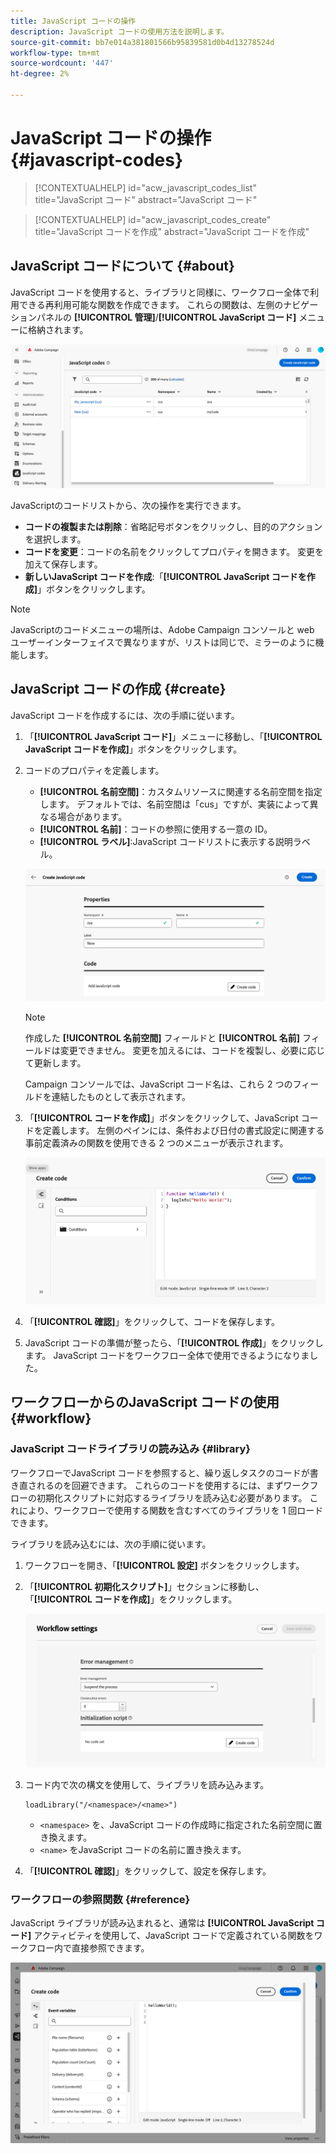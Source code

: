 ```yaml
---
title: JavaScript コードの操作
description: JavaScript コードの使用方法を説明します。
source-git-commit: bb7e014a381801566b95839581d0b4d13278524d
workflow-type: tm+mt
source-wordcount: '447'
ht-degree: 2%

---
```



# JavaScript コードの操作 {#javascript-codes}

<!-- JavaScript codes -->

>[!CONTEXTUALHELP]
>id="acw_javascript_codes_list"
>title="JavaScript コード"
>abstract="JavaScript コード"

>[!CONTEXTUALHELP]
>id="acw_javascript_codes_create"
>title="JavaScript コードを作成"
>abstract="JavaScript コードを作成"

## JavaScript コードについて {#about}

JavaScript コードを使用すると、ライブラリと同様に、ワークフロー全体で利用できる再利用可能な関数を作成できます。 これらの関数は、左側のナビゲーションパネルの **[!UICONTROL 管理]**/**[!UICONTROL JavaScript コード]** メニューに格納されます。

![](assets/javascript-list.png)

JavaScriptのコードリストから、次の操作を実行できます。

* **コードの複製または削除**：省略記号ボタンをクリックし、目的のアクションを選択します。
* **コードを変更**：コードの名前をクリックしてプロパティを開きます。 変更を加えて保存します。
* **新しいJavaScript コードを作成**:「**[!UICONTROL JavaScript コードを作成]**」ボタンをクリックします。

>[!NOTE]
>
>JavaScriptのコードメニューの場所は、Adobe Campaign コンソールと web ユーザーインターフェイスで異なりますが、リストは同じで、ミラーのように機能します。

## JavaScript コードの作成 {#create}

JavaScript コードを作成するには、次の手順に従います。

1. 「**[!UICONTROL JavaScript コード]**」メニューに移動し、「**[!UICONTROL JavaScript コードを作成]**」ボタンをクリックします。

1. コードのプロパティを定義します。

   * **[!UICONTROL 名前空間]**：カスタムリソースに関連する名前空間を指定します。 デフォルトでは、名前空間は「cus」ですが、実装によって異なる場合があります。
   * **[!UICONTROL 名前]**：コードの参照に使用する一意の ID。
   * **[!UICONTROL ラベル]**:JavaScript コードリストに表示する説明ラベル。

   ![](assets/javascript-create.png)

   >[!NOTE]
   >
   >作成した **[!UICONTROL 名前空間]** フィールドと **[!UICONTROL 名前]** フィールドは変更できません。 変更を加えるには、コードを複製し、必要に応じて更新します。
   >
   >Campaign コンソールでは、JavaScript コード名は、これら 2 つのフィールドを連結したものとして表示されます。

1. 「**[!UICONTROL コードを作成]**」ボタンをクリックして、JavaScript コードを定義します。 左側のペインには、条件および日付の書式設定に関連する事前定義済みの関数を使用できる 2 つのメニューが表示されます。

   ![](assets/javascript-code.png)

1. 「**[!UICONTROL 確認]**」をクリックして、コードを保存します。

1. JavaScript コードの準備が整ったら、「**[!UICONTROL 作成]**」をクリックします。  JavaScript コードをワークフロー全体で使用できるようになりました。

## ワークフローからのJavaScript コードの使用 {#workflow}

### JavaScript コードライブラリの読み込み {#library}

ワークフローでJavaScript コードを参照すると、繰り返しタスクのコードが書き直されるのを回避できます。 これらのコードを使用するには、まずワークフローの初期化スクリプトに対応するライブラリを読み込む必要があります。 これにより、ワークフローで使用する関数を含むすべてのライブラリを 1 回ロードできます。

ライブラリを読み込むには、次の手順に従います。

1. ワークフローを開き、「**[!UICONTROL 設定]** ボタンをクリックします。
1. 「**[!UICONTROL 初期化スクリプト]**」セクションに移動し、「**[!UICONTROL コードを作成]**」をクリックします。

   ![](assets/javascript-initialization.png)

1. コード内で次の構文を使用して、ライブラリを読み込みます。

   ```
   loadLibrary("/<namespace>/<name>")
   ```

   * `<namespace>` を、JavaScript コードの作成時に指定された名前空間に置き換えます。
   * `<name>` をJavaScript コードの名前に置き換えます。

1. 「**[!UICONTROL 確認]**」をクリックして、設定を保存します。

### ワークフローの参照関数 {#reference}

JavaScript ライブラリが読み込まれると、通常は **[!UICONTROL JavaScript コード]** アクティビティを使用して、JavaScript コードで定義されている関数をワークフロー内で直接参照できます。

![](assets/javascript-function.png)
